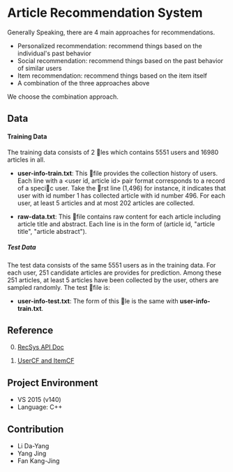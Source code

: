 # Article Recommendation System

Generally Speaking, there are 4 main approaches for recommendations.
+ Personalized recommendation: recommend things based on the individual's past behavior
+ Social recommendation: recommend things based on the past behavior of similar users
+ Item recommendation: recommend things based on the item itself
+ A combination of the three approaches above

We choose the combination approach.

## Data
#### Training Data
The training data consists of 2 les which contains 5551 users and 16980 articles in all.

+ **user-info-train.txt**: This file provides the collection history of users. Each line with a <user id, article id> pair format corresponds to a record of a specic user. Take the rst line (1,496) for instance, it indicates that user with id number 1 has collected article with id number 496. For each user, at least 5 articles and at most 202 articles are collected.

+ **raw-data.txt**: This file contains raw content for each article including article title and abstract. Each line is in the form of (article id, "article title", "article abstract").

##### Test Data
The test data consists of the same 5551 users as in the training data. For each user, 251 candidate articles are provides for prediction. Among these 251 articles, at least 5 articles have been collected by the user, others are sampled randomly. The test file is:

+ **user-info-test.txt**: The form of this le is the same with **user-info-train.txt**.

## Reference

0. [RecSys API Doc](http://recsys.baidu.com/recsys/doc?tpl=index&doc=similarity)

0. [UserCF and ItemCF](https://www.zybuluo.com/xtccc/note/200979)

## Project Environment

+ VS 2015 (v140)
+ Language: C++

## Contribution

+ Li Da-Yang
+ Yang Jing
+ Fan Kang-Jing
